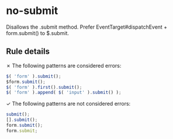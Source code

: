 # no-submit

Disallows the .submit method. Prefer EventTarget#dispatchEvent + form.submit() to $.submit.

## Rule details

✗ The following patterns are considered errors:
```js
$( 'form' ).submit();
$form.submit();
$( 'form' ).first().submit();
$( 'form' ).append( $( 'input' ).submit() );
```

✓ The following patterns are not considered errors:
```js
submit();
[].submit();
form.submit();
form.submit;
```
